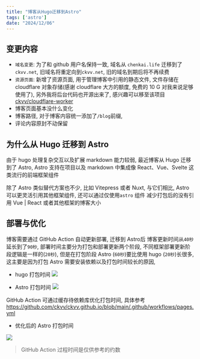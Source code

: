```yaml
---
title: "博客从Hugo迁移到Astro"
tags: ['astro']
date: "2024/12/06"
---
```


## 变更内容

+ `域名变更`: 为了和 github 用户名保持一致, 域名从 `chenkai.life` 迁移到了 `ckvv.net`, 旧域名将重定向到`ckvv.net`, 旧的域名到期后将不再续费
+ `资源页面`: 新增了资源页面, 用于管理博客中引用的静态文件, 文件存储在 cloudflare 对象存储(感谢 cloudflare 大方的额度, 免费的 10 G 对我来说足够使用了), 另外我将后台代码也开源出来了, 感兴趣可以移至该项目 [ckvv/cloudflare-worker](https://github.com/ckvv/cloudflare-worker)
+ 博客页面基本没什么变化
+ 博客路径, 对于博客内容统一添加了`/blog`前缀, 
+ 评论内容原封不动保留


## 为什么从 Hugo 迁移到 Astro

由于 hugo 处理复杂交互以及扩展 markdown 能力较弱, 最近博客从 Hugo 迁移到了 Astro, Astro 支持在项目以及 markdown 中集成像 React、Vue、Svelte 这类流行的前端框架组件  

除了 Astro 类似替代方案也不少, 比如 Vitepress 或者 Nuxt, 与它们相比, Astro 可以更灵活引用其他框架组件, 还可以通过仅使用`astro` 组件 减少打包后的没有引用 Vue | React 或者其他框架的博客大小

## 部署与优化

博客需要通过 GitHub Action 自动更新部署,  迁移到 Astro后 博客更新时间从`40秒`延长到了`90秒`, 部署时间主要分为打包和部署更新两个阶段, 不同框架部署更新阶段逻辑是一样的(`20秒`), 但是在打包阶段 Astro (`60秒`)要比使用 hugo (`20秒`)长很多,  这主要是因为打包 Astro 需要安装依赖以及打包时间较长的原因, 

+ hugo 打包时间
![](https://r2.mapplat.com/794ef03ee236f8fa8800f7a0f2ecd57065d063a8d2221a5e72fc5d54bae9851e.png)

+ Astro 打包时间
![](https://r2.mapplat.com/2eec754ecb7541e209f6a1a64028a2ab0beaba28f98fd17edc2914dc1475ab07.png)

GitHub Action 可通过缓存待依赖库优化打包时间, 具体参考 <https://github.com/ckvv/ckvv.github.io/blob/main/.github/workflows/pages.yml>

+ 优化后的 Astro 打包时间

![](https://r2.mapplat.com/2cf026f7b956322510a83c475862304ab00ca85f6497e2595459169ad13eff86.png)


> GitHub Action 过程时间是仅供参考的约数

